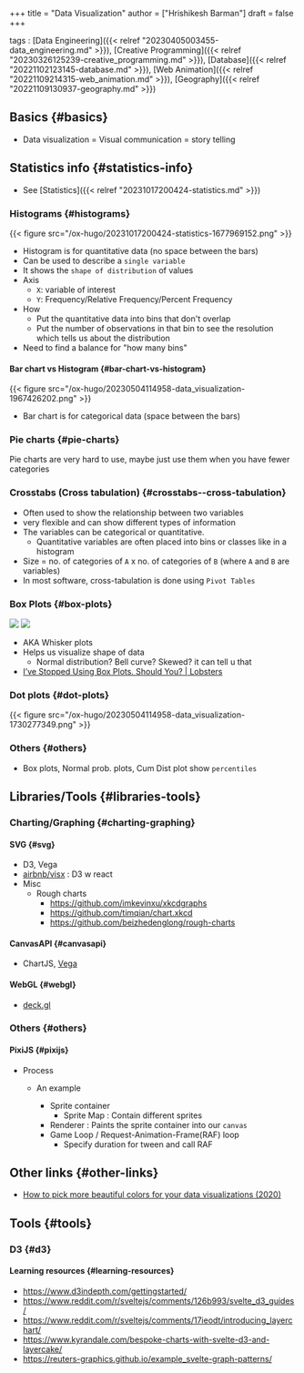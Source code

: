 +++
title = "Data Visualization"
author = ["Hrishikesh Barman"]
draft = false
+++

tags
: [Data Engineering]({{< relref "20230405003455-data_engineering.md" >}}), [Creative Programming]({{< relref "20230326125239-creative_programming.md" >}}), [Database]({{< relref "20221102123145-database.md" >}}), [Web Animation]({{< relref "20221109214315-web_animation.md" >}}), [Geography]({{< relref "20221109130937-geography.md" >}})


## Basics {#basics}

-   Data visualization = Visual communication = story telling


## Statistics info {#statistics-info}

-   See [Statistics]({{< relref "20231017200424-statistics.md" >}})


### Histograms {#histograms}

{{< figure src="/ox-hugo/20231017200424-statistics-1677969152.png" >}}

-   Histogram is for quantitative data (no space between the bars)
-   Can be used to describe a `single variable`
-   It shows the `shape of distribution` of values
-   Axis
    -   `X`: variable of interest
    -   `Y`: Frequency/Relative Frequency/Percent Frequency
-   How
    -   Put the quantitative data into bins that don't overlap
    -   Put the number of observations in that bin to see the resolution which tells us about the distribution
-   Need to find a balance for "how many bins"


#### Bar chart vs Histogram {#bar-chart-vs-histogram}

{{< figure src="/ox-hugo/20230504114958-data_visualization-1967426202.png" >}}

-   Bar chart is for categorical data (space between the bars)


### Pie charts {#pie-charts}

Pie charts are very hard to use, maybe just use them when you have fewer categories


### Crosstabs (Cross tabulation) {#crosstabs--cross-tabulation}

-   Often used to show the relationship between two variables
-   very flexible and can show different types of information
-   The variables can be categorical or quantitative.
    -   Quantitative variables are often placed into bins or classes like in a histogram
-   Size = no. of categories of `A` x no. of categories of `B` (where `A` and `B` are variables)
-   In most software, cross-tabulation is done using `Pivot Tables`


### Box Plots {#box-plots}

![](/ox-hugo/20230504114958-data_visualization-1666400922.png)
![](/ox-hugo/20230504114958-data_visualization-1301896461.png)

-   AKA Whisker plots
-   Helps us visualize shape of data
    -   Normal distribution? Bell curve? Skewed? it can tell u that
-   [I’ve Stopped Using Box Plots. Should You? | Lobsters](https://lobste.rs/s/io4aui/i_ve_stopped_using_box_plots_should_you)


### Dot plots {#dot-plots}

{{< figure src="/ox-hugo/20230504114958-data_visualization-1730277349.png" >}}


### Others {#others}

-   Box plots, Normal prob. plots, Cum Dist plot show `percentiles`


## Libraries/Tools {#libraries-tools}


### Charting/Graphing {#charting-graphing}


#### SVG {#svg}

-   D3, Vega
-   [airbnb/visx](https://github.com/airbnb/visx) : D3 w react
-   Misc
    -   Rough charts
        -   <https://github.com/imkevinxu/xkcdgraphs>
        -   <https://github.com/timqian/chart.xkcd>
        -   <https://github.com/beizhedenglong/rough-charts>


#### CanvasAPI {#canvasapi}

-   ChartJS, [Vega](https://vega.github.io/)


#### WebGL {#webgl}

-   [deck.gl](https://deck.gl/#/)


### Others {#others}


#### PixiJS {#pixijs}

<!--list-separator-->

-  Process

    <!--list-separator-->

    -  An example

        -   Sprite container
            -   Sprite Map : Contain different sprites
        -   Renderer : Paints the sprite container into our `canvas`
        -   Game Loop / Request-Animation-Frame(RAF) loop
            -   Specify duration for tween and call RAF


## Other links {#other-links}

-   [How to pick more beautiful colors for your data visualizations (2020)](https://news.ycombinator.com/item?id=38482486)


## Tools {#tools}


### D3 {#d3}


#### Learning resources {#learning-resources}

-   <https://www.d3indepth.com/gettingstarted/>
-   <https://www.reddit.com/r/sveltejs/comments/126b993/svelte_d3_guides/>
-   <https://www.reddit.com/r/sveltejs/comments/17ieodt/introducing_layerchart/>
-   <https://www.kyrandale.com/bespoke-charts-with-svelte-d3-and-layercake/>
-   <https://reuters-graphics.github.io/example_svelte-graph-patterns/>

